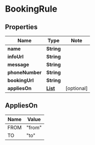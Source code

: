 # BookingRule

## Properties

Name | Type | Note
---- | ---- | ----
**name** | **String** | 
**infoUrl** | **String** | 
**message** | **String** | 
**phoneNumber** | **String** | 
**bookingUrl** | **String** | 
**appliesOn** | [**List<AppliesOn>**](#AppliesOn) | [optional] 

## AppliesOn

Name | Value
---- | -----
FROM | "from"
TO | "to"


